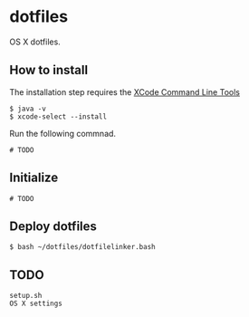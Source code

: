 # dotfiles
OS X dotfiles.

##  How to install
The installation step requires the [XCode Command Line Tools](https://developer.apple.com/downloads)

```
$ java -v
$ xcode-select --install
```

Run the following commnad.

```shell
# TODO
```

## Initialize

```shell
# TODO
```

## Deploy dotfiles

```shell
$ bash ~/dotfiles/dotfilelinker.bash
```

## TODO

```shell
setup.sh
OS X settings
```
